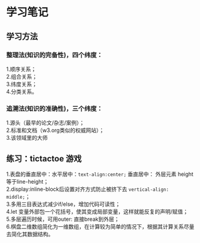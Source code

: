 # 学习笔记
## 学习方法
### 整理法(知识的完备性)，四个纬度：
1.顺序关系；  
2.组合关系；  
3.纬度关系；  
4.分类关系。  
### 追溯法(知识的准确性)，三个纬度：  
1.源头（最早的论文/杂志/案例）；  
2.标准和文档（w3.org类似的权威网站）；  
3.该领域里的大师  
## 练习：tictactoe 游戏
1.表盘的垂直居中：水平居中：`text-align:center;` 垂直居中： 外层元素 height 等于line-height；  
2.display:inline-block后设置对齐方式防止被挤下去 `vertical-align: middle;`；  
3.多用三目表达式减少if/else，增加代码可读性；   
4.let 变量外部包一个花括号，使其变成局部变量，这样就能反复的声明/赋值；  
5.多层遍历时候，可用outer: 直接break到外层；  
6.棋盘二维数组简化为一维数组，在计算较为简单的情况下，根据其计算关系尽量去简化其数据结构。  
